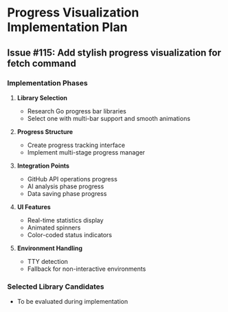# Progress Visualization Implementation Plan

## Issue #115: Add stylish progress visualization for fetch command

### Implementation Phases

1. **Library Selection**
   - Research Go progress bar libraries
   - Select one with multi-bar support and smooth animations

2. **Progress Structure**
   - Create progress tracking interface
   - Implement multi-stage progress manager

3. **Integration Points**
   - GitHub API operations progress
   - AI analysis phase progress
   - Data saving phase progress

4. **UI Features**
   - Real-time statistics display
   - Animated spinners
   - Color-coded status indicators

5. **Environment Handling**
   - TTY detection
   - Fallback for non-interactive environments

### Selected Library Candidates
- To be evaluated during implementation